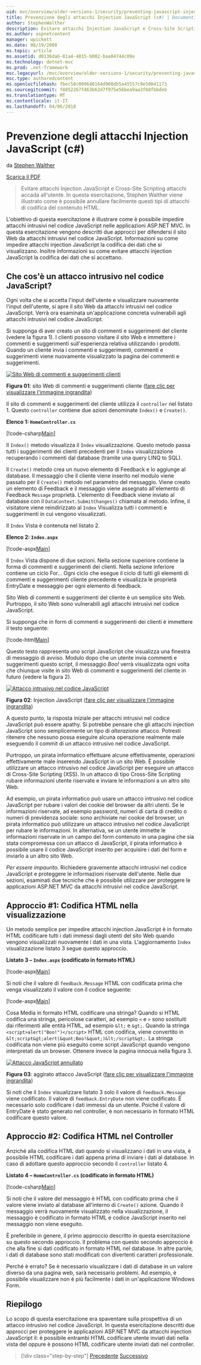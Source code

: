 ```yaml
---
uid: mvc/overview/older-versions-1/security/preventing-javascript-injection-attacks-cs
title: Prevenzione degli attacchi Injection JavaScript (c#) | Documenti Microsoft
author: StephenWalther
description: Evitare attacchi Injection JavaScript e Cross-Site Scripting attacchi accada all'utente. In questa esercitazione, Stephen Walther viene spiegato come aggiungere facilmente de...
ms.author: aspnetcontent
manager: wpickett
ms.date: 08/19/2008
ms.topic: article
ms.assetid: d0136da6-81a4-4815-b002-baa84744c09e
ms.technology: dotnet-mvc
ms.prod: .net-framework
msc.legacyurl: /mvc/overview/older-versions-1/security/preventing-javascript-injection-attacks-cs
msc.type: authoredcontent
ms.openlocfilehash: fbec58c009640164d908db5a45557c9e50041173
ms.sourcegitcommit: f8852267f463b62d7f975e56bea9aa3f68fbbdeb
ms.translationtype: MT
ms.contentlocale: it-IT
ms.lasthandoff: 04/06/2018
---
```

<a name="preventing-javascript-injection-attacks-c"></a>Prevenzione degli attacchi Injection JavaScript (c#)
====================
da [Stephen Walther](https://github.com/StephenWalther)

[Scarica il PDF](http://download.microsoft.com/download/8/4/8/84843d8d-1575-426c-bcb5-9d0c42e51416/ASPNET_MVC_Tutorial_06_CS.pdf)

> Evitare attacchi Injection JavaScript e Cross-Site Scripting attacchi accada all'utente. In questa esercitazione, Stephen Walther viene illustrato come è possibile annullare facilmente questi tipi di attacchi di codifica del contenuto HTML.


L'obiettivo di questa esercitazione è illustrare come è possibile impedire attacchi intrusivi nel codice JavaScript nelle applicazioni ASP.NET MVC. In questa esercitazione vengono descritti due approcci per difendersi il sito Web da attacchi intrusivi nel codice JavaScript. Informazioni su come impedire attacchi injection JavaScript la codifica dei dati che si visualizzano. Inoltre informazioni su come evitare attacchi injection JavaScript la codifica dei dati che si accettano.

## <a name="what-is-a-javascript-injection-attack"></a>Che cos'è un attacco intrusivo nel codice JavaScript?

Ogni volta che si accetta l'input dell'utente e visualizzare nuovamente l'input dell'utente, si apre il sito Web da attacchi intrusivi nel codice JavaScript. Verrà ora esaminata un'applicazione concreta vulnerabili agli attacchi intrusivi nel codice JavaScript.

Si supponga di aver creato un sito di commenti e suggerimenti del cliente (vedere la figura 1). I clienti possono visitare il sito Web e immettere i commenti e suggerimenti sull'esperienza relativa utilizzando i prodotti. Quando un cliente invia i commenti e suggerimenti, commenti e suggerimenti viene nuovamente visualizzato la pagina dei commenti e suggerimenti.


[![Sito Web di commenti e suggerimenti clienti](preventing-javascript-injection-attacks-cs/_static/image2.png)](preventing-javascript-injection-attacks-cs/_static/image1.png)

**Figura 01**: sito Web di commenti e suggerimenti cliente ([fare clic per visualizzare l'immagine ingrandita](preventing-javascript-injection-attacks-cs/_static/image3.png))


Il sito di commenti e suggerimenti del cliente utilizza il `controller` nel listato 1. Questo `controller` contiene due azioni denominate `Index()` e `Create()`.

**Elenco 1: `HomeController.cs`**

[!code-csharp[Main](preventing-javascript-injection-attacks-cs/samples/sample1.cs)]

Il `Index()` metodo visualizza il `Index` visualizzazione. Questo metodo passa tutti i suggerimenti dei clienti precedenti per il `Index` visualizzazione recuperando i commenti dal database (tramite una query LINQ to SQL).

Il `Create()` metodo crea un nuovo elemento di Feedback e lo aggiunge al database. Il messaggio che il cliente viene inserito nel modulo viene passato per il `Create()` metodo nel parametro del messaggio. Viene creato un elemento di Feedback e il messaggio viene assegnato all'elemento di Feedback `Message` proprietà. L'elemento di Feedback viene inviato al database con il `DataContext.SubmitChanges()` chiamata al metodo. Infine, il visitatore viene reindirizzato al `Index` Visualizza tutti i commenti e suggerimenti in cui vengono visualizzati.

Il `Index` Vista è contenuta nel listato 2.

**Elenco 2: `Index.aspx`**

[!code-aspx[Main](preventing-javascript-injection-attacks-cs/samples/sample2.aspx)]

Il `Index` Vista dispone di due sezioni. Nella sezione superiore contiene la forma di commenti e suggerimenti dei clienti. Nella sezione inferiore contiene un ciclo For... Ogni ciclo che esegue il ciclo di tutti gli elementi di commenti e suggerimenti cliente precedente e visualizza le proprietà EntryDate e messaggio per ogni elemento di feedback.

Sito Web di commenti e suggerimenti del cliente è un semplice sito Web. Purtroppo, il sito Web sono vulnerabili agli attacchi intrusivi nel codice JavaScript.

Si supponga che in form di commenti e suggerimenti dei clienti è immettere il testo seguente:

[!code-html[Main](preventing-javascript-injection-attacks-cs/samples/sample3.html)]

Questo testo rappresenta uno script JavaScript che visualizza una finestra di messaggio di avviso. Modulo dopo che un utente invia commenti e suggerimenti questo script, il messaggio <em>Boo!</em> verrà visualizzata ogni volta che chiunque visite in sito Web di commenti e suggerimenti del cliente in futuro (vedere la figura 2).


[![Attacco intrusivo nel codice JavaScript](preventing-javascript-injection-attacks-cs/_static/image5.png)](preventing-javascript-injection-attacks-cs/_static/image4.png)

**Figura 02**: Injection JavaScript ([fare clic per visualizzare l'immagine ingrandita](preventing-javascript-injection-attacks-cs/_static/image6.png))


A questo punto, la risposta iniziale per attacchi intrusivi nel codice JavaScript può essere apathy. Si potrebbe pensare che gli attacchi injection JavaScript sono semplicemente un tipo di *alterazione* attacco. Potresti ritenere che nessuno possa eseguire alcuna operazione realmente male eseguendo il commit di un attacco intrusivo nel codice JavaScript.

Purtroppo, un pirata informatico effettuare alcune effettivamente, operazioni effettivamente male inserendo JavaScript in un sito Web. È possibile utilizzare un attacco intrusivo nel codice JavaScript per eseguire un attacco di Cross-Site Scripting (XSS). In un attacco di tipo Cross-Site Scripting rubare informazioni utente riservate e inviare le informazioni a un altro sito Web.

Ad esempio, un pirata informatico può usare un attacco intrusivo nel codice JavaScript per rubare i valori dei cookie del browser da altri utenti. Se le informazioni riservate, ad esempio password, numeri di carta di credito o numeri di previdenza sociale: sono archiviate nei cookie del browser, un pirata informatico può utilizzare un attacco intrusivo nel codice JavaScript per rubare le informazioni. In alternativa, se un utente immette le informazioni riservate in un campo del form contenuto in una pagina che sia stata compromessa con un attacco di JavaScript, il pirata informatico è possibile usare il codice JavaScript inserito per acquisire i dati del form e inviarlo a un altro sito Web.

*Per essere impaurito*. Richiedere gravemente attacchi intrusivi nel codice JavaScript e proteggere le informazioni riservate dell'utente. Nelle due sezioni, esaminati due tecniche che è possibile utilizzare per proteggere le applicazioni ASP.NET MVC da attacchi intrusivi nel codice JavaScript.

## <a name="approach-1-html-encode-in-the-view"></a>Approccio #1: Codifica HTML nella visualizzazione

Un metodo semplice per impedire attacchi injection JavaScript è in formato HTML codificare tutti i dati immessi dagli utenti del sito Web quando vengono visualizzati nuovamente i dati in una vista. L'aggiornamento `Index` visualizzazione listato 3 segue questo approccio.

**Listato 3 – `Index.aspx` (codificato in formato HTML)**

[!code-aspx[Main](preventing-javascript-injection-attacks-cs/samples/sample4.aspx)]

Si noti che il valore di `feedback.Message` HTML con codificata prima che venga visualizzato il valore con il codice seguente:

[!code-aspx[Main](preventing-javascript-injection-attacks-cs/samples/sample5.aspx)]

Cosa Media in formato HTML codificare una stringa? Quando si HTML codifica una stringa, pericolose caratteri, ad esempio `<` e `>` sono sostituiti dai riferimenti alle entità HTML, ad esempio `&lt;` e `&gt;`. Quando la stringa `<script>alert("Boo!")</script>` HTML con codifica, viene convertito in `&lt;script&gt;alert(&quot;Boo!&quot;)&lt;/script&gt;`. La stringa codificata non viene più eseguito come script JavaScript quando vengono interpretati da un browser. Ottenere invece la pagina innocua nella figura 3.


[![Attacco JavaScript annullato](preventing-javascript-injection-attacks-cs/_static/image8.png)](preventing-javascript-injection-attacks-cs/_static/image7.png)

**Figura 03**: aggirato attacco JavaScript ([fare clic per visualizzare l'immagine ingrandita](preventing-javascript-injection-attacks-cs/_static/image9.png))


Si noti che il `Index` visualizzare listato 3 solo il valore di `feedback.Message` viene codificato. Il valore di `feedback.EntryDate` non viene codificato. È necessario solo codificare i dati immessi da un utente. Poiché il valore di EntryDate è stato generato nel controller, è non necessario in formato HTML codificare questo valore.

## <a name="approach-2-html-encode-in-the-controller"></a>Approccio #2: Codifica HTML nel Controller

Anziché alla codifica HTML dati quando si visualizzano i dati in una vista, è possibile HTML codificare i dati appena prima di inviare i dati al database. In caso di adottare questo approccio secondo il `controller` listato 4.

**Listato 4 – `HomeController.cs` (codificato in formato HTML)**

[!code-csharp[Main](preventing-javascript-injection-attacks-cs/samples/sample6.cs)]

Si noti che il valore del messaggio è HTML con codificato prima che il valore viene inviato al database all'interno di `Create()` azione. Quando il messaggio verrà nuovamente visualizzato nella visualizzazione, il messaggio è codificato in formato HTML e codice JavaScript inserito nel messaggio non viene eseguito.

È preferibile in genere, il primo approccio descritto in questa esercitazione su questo secondo approccio. Il problema con questo secondo approccio è che alla fine si dati codificato in formato HTML nel database. In altre parole, i dati di database sono stati modificati con divertenti caratteri professionale.

Perché è errato? Se è necessario visualizzare i dati di database in un valore diverso da una pagina web, sarà necessario problemi. Ad esempio, è possibile visualizzare non è più facilmente i dati in un'applicazione Windows Form.

## <a name="summary"></a>Riepilogo

Lo scopo di questa esercitazione era spaventare sulla prospettiva di un attacco intrusivo nel codice JavaScript. In questa esercitazione descritti due approcci per proteggere le applicazioni ASP.NET MVC da attacchi injection JavaScript il: è possibile entrambi HTML codificare utente inviati dati nella vista del oppure è possono HTML codificare utente inviati dati nel controller.

> [!div class="step-by-step"]
> [Precedente](authenticating-users-with-windows-authentication-cs.md)
> [Successivo](authenticating-users-with-forms-authentication-vb.md)
